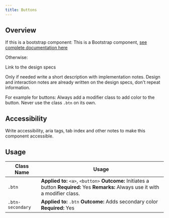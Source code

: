 ```yaml
---
title: Buttons
---
```

## Overview

If this is a bootstrap component:
This is a Bootstrap component, [see complete documentation here](URL)

Otherwise:

Link to the design specs

Only if needed write a short description with implementation notes. Design and interaction notes are already written on the design specs, don't repeat information.

For example for buttons: Always add a modifier class to add color to the button. Never use the class `.btn` on its own.

## Accessibility

Write accessibility, aria tags, tab index and other notes to make this component accessible.

## Usage

| Class Name | Usage |
| -- | -- |
| `.btn` | **Applied to:** `<a>`, `<button>` **Outcome:** Initiates a button **Required:** Yes **Remarks:** Always use it with a modifier class. |
| `.btn-secondary` | **Applied to:** `.btn` **Outcome:** Adds secondary color **Required:** Yes |
